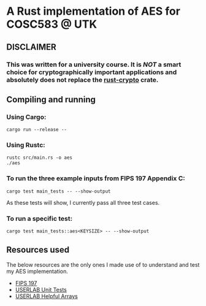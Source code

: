 # A Rust implementation of AES for COSC583 @ UTK
## DISCLAIMER
### This was written for a university course. It is ***NOT*** a smart choice for cryptographically important applications and absolutely does not replace the [rust-crypto](https://crates.io/crates/rust-crypto) crate.

## Compiling and running
### Using Cargo:
```
cargo run --release --
```

### Using Rustc:
```
rustc src/main.rs -o aes
./aes
```

### To run the three example inputs from FIPS 197 Appendix C:
```
cargo test main_tests -- --show-output
```
As these tests will show, I currently pass all three test cases.

### To run a specific test:
```
cargo test main_tests::aes<KEYSIZE> -- --show-output
```

## Resources used
The below resources are the only ones I made use of to understand and test my AES implementation.
- [FIPS 197](https://nvlpubs.nist.gov/nistpubs/FIPS/NIST.FIPS.197.pdf)
- [USERLAB Unit Tests](https://userlab.utk.edu/courses/cosc483/resources/aes-unit-tests)
- [USERLAB Helpful Arrays](https://userlab.utk.edu/courses/cosc483/resources/aes-arrays)